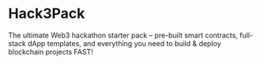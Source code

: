 # Hack3Pack
The ultimate Web3 hackathon starter pack – pre-built smart contracts, full-stack dApp templates, and everything you need to build &amp; deploy blockchain projects FAST!
